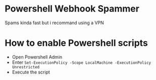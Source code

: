 # Powershell Webhook Spammer
Spams kinda fast but i recommand using a VPN
# How to enable Powershell scripts
<ul>
    <li>Open Powershell Admin</li>
    <li>Enter <code>Set-ExecutionPolicy -Scope LocalMachine -ExecutionPolicy Unrestricted</code></li>
    <li>Execute the script</li>
</ul>
